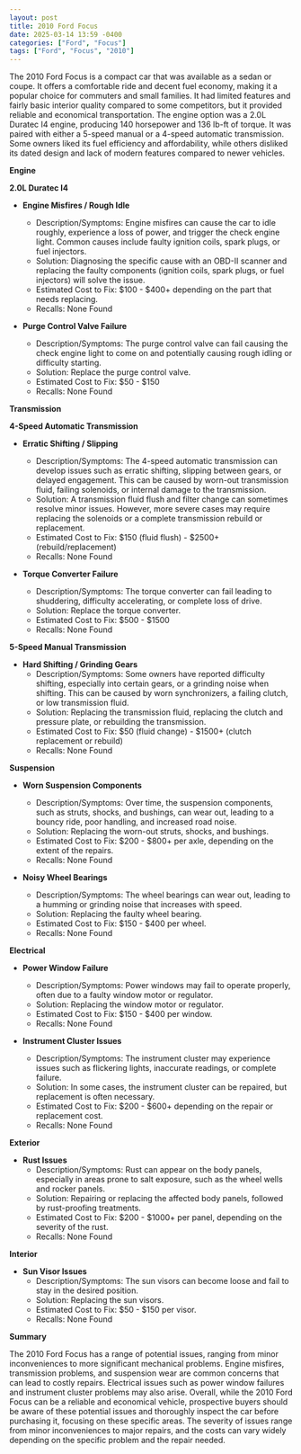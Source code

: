```yaml
---
layout: post
title: 2010 Ford Focus
date: 2025-03-14 13:59 -0400
categories: ["Ford", "Focus"]
tags: ["Ford", "Focus", "2010"]
---
```

The 2010 Ford Focus is a compact car that was available as a sedan or coupe. It offers a comfortable ride and decent fuel economy, making it a popular choice for commuters and small families. It had limited features and fairly basic interior quality compared to some competitors, but it provided reliable and economical transportation. The engine option was a 2.0L Duratec I4 engine, producing 140 horsepower and 136 lb-ft of torque. It was paired with either a 5-speed manual or a 4-speed automatic transmission. Some owners liked its fuel efficiency and affordability, while others disliked its dated design and lack of modern features compared to newer vehicles.

**Engine**

**2.0L Duratec I4**

*   **Engine Misfires / Rough Idle**
    *   Description/Symptoms: Engine misfires can cause the car to idle roughly, experience a loss of power, and trigger the check engine light. Common causes include faulty ignition coils, spark plugs, or fuel injectors.
    *   Solution: Diagnosing the specific cause with an OBD-II scanner and replacing the faulty components (ignition coils, spark plugs, or fuel injectors) will solve the issue.
    *   Estimated Cost to Fix: $100 - $400+ depending on the part that needs replacing.
    *   Recalls: None Found

*   **Purge Control Valve Failure**
    *   Description/Symptoms: The purge control valve can fail causing the check engine light to come on and potentially causing rough idling or difficulty starting.
    *   Solution: Replace the purge control valve.
    *   Estimated Cost to Fix: $50 - $150
    *   Recalls: None Found

**Transmission**

**4-Speed Automatic Transmission**

*   **Erratic Shifting / Slipping**
    *   Description/Symptoms: The 4-speed automatic transmission can develop issues such as erratic shifting, slipping between gears, or delayed engagement. This can be caused by worn-out transmission fluid, failing solenoids, or internal damage to the transmission.
    *   Solution: A transmission fluid flush and filter change can sometimes resolve minor issues. However, more severe cases may require replacing the solenoids or a complete transmission rebuild or replacement.
    *   Estimated Cost to Fix: $150 (fluid flush) - $2500+ (rebuild/replacement)
    *   Recalls: None Found

*   **Torque Converter Failure**
    *   Description/Symptoms: The torque converter can fail leading to shuddering, difficulty accelerating, or complete loss of drive.
    *   Solution: Replace the torque converter.
    *   Estimated Cost to Fix: $500 - $1500
    *   Recalls: None Found

**5-Speed Manual Transmission**

*   **Hard Shifting / Grinding Gears**
    *   Description/Symptoms: Some owners have reported difficulty shifting, especially into certain gears, or a grinding noise when shifting. This can be caused by worn synchronizers, a failing clutch, or low transmission fluid.
    *   Solution: Replacing the transmission fluid, replacing the clutch and pressure plate, or rebuilding the transmission.
    *   Estimated Cost to Fix: $50 (fluid change) - $1500+ (clutch replacement or rebuild)
    *   Recalls: None Found

**Suspension**

*   **Worn Suspension Components**
    *   Description/Symptoms: Over time, the suspension components, such as struts, shocks, and bushings, can wear out, leading to a bouncy ride, poor handling, and increased road noise.
    *   Solution: Replacing the worn-out struts, shocks, and bushings.
    *   Estimated Cost to Fix: $200 - $800+ per axle, depending on the extent of the repairs.
    *   Recalls: None Found

*   **Noisy Wheel Bearings**
    *   Description/Symptoms: The wheel bearings can wear out, leading to a humming or grinding noise that increases with speed.
    *   Solution: Replacing the faulty wheel bearing.
    *   Estimated Cost to Fix: $150 - $400 per wheel.
    *   Recalls: None Found

**Electrical**

*   **Power Window Failure**
    *   Description/Symptoms: Power windows may fail to operate properly, often due to a faulty window motor or regulator.
    *   Solution: Replacing the window motor or regulator.
    *   Estimated Cost to Fix: $150 - $400 per window.
    *   Recalls: None Found

*   **Instrument Cluster Issues**
    *   Description/Symptoms: The instrument cluster may experience issues such as flickering lights, inaccurate readings, or complete failure.
    *   Solution: In some cases, the instrument cluster can be repaired, but replacement is often necessary.
    *   Estimated Cost to Fix: $200 - $600+ depending on the repair or replacement cost.
    *   Recalls: None Found

**Exterior**

*   **Rust Issues**
    *   Description/Symptoms: Rust can appear on the body panels, especially in areas prone to salt exposure, such as the wheel wells and rocker panels.
    *   Solution: Repairing or replacing the affected body panels, followed by rust-proofing treatments.
    *   Estimated Cost to Fix: $200 - $1000+ per panel, depending on the severity of the rust.
    *   Recalls: None Found

**Interior**

*   **Sun Visor Issues**
    *   Description/Symptoms: The sun visors can become loose and fail to stay in the desired position.
    *   Solution: Replacing the sun visors.
    *   Estimated Cost to Fix: $50 - $150 per visor.
    *   Recalls: None Found

**Summary**

The 2010 Ford Focus has a range of potential issues, ranging from minor inconveniences to more significant mechanical problems. Engine misfires, transmission problems, and suspension wear are common concerns that can lead to costly repairs. Electrical issues such as power window failures and instrument cluster problems may also arise. Overall, while the 2010 Ford Focus can be a reliable and economical vehicle, prospective buyers should be aware of these potential issues and thoroughly inspect the car before purchasing it, focusing on these specific areas. The severity of issues range from minor inconveniences to major repairs, and the costs can vary widely depending on the specific problem and the repair needed.

